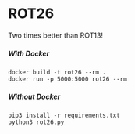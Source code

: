 # ROT26

Two times better than ROT13!

##### With Docker
```
docker build -t rot26 --rm .
docker run -p 5000:5000 rot26 --rm
```

##### Without Docker
```
pip3 install -r requirements.txt
python3 rot26.py
```
